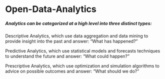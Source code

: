 # Open-Data-Analytics

##### Analytics can be categorized at a high level into three distinct types:


Descriptive Analytics, which use data aggregation and data mining to provide insight into the past and answer: “What has happened?”


Predictive Analytics, which use statistical models and forecasts techniques to understand the future and answer: “What could happen?”


Prescriptive Analytics, which use optimization and simulation algorithms to advice on possible outcomes and answer: “What should we do?”